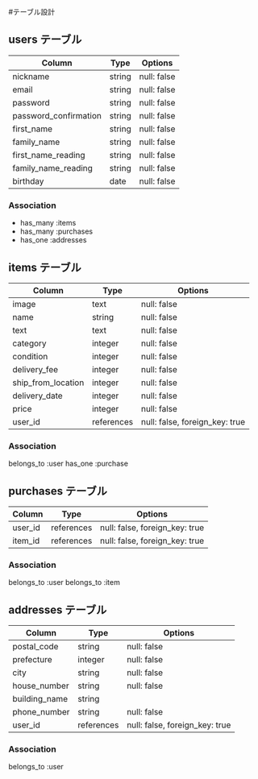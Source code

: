 #テーブル設計

## users テーブル
| Column                | Type   | Options     |
| --------------------- | ------ | ----------- |
| nickname              | string | null: false |
| email                 | string | null: false |
| password              | string | null: false |
| password_confirmation | string | null: false |
| first_name            | string | null: false |
| family_name           | string | null: false |
| first_name_reading    | string | null: false |
| family_name_reading   | string | null: false |
| birthday              | date   | null: false |

### Association
- has_many :items
- has_many :purchases
- has_one :addresses

## items テーブル

| Column             | Type       | Options                        |
| ------------------ | ---------- | ------------------------------ |
| image              | text       | null: false                    |
| name               | string     | null: false                    |
| text               | text       | null: false                    |
| category           | integer    | null: false                    |
| condition          | integer    | null: false                    |
| delivery_fee       | integer    | null: false                    |
| ship_from_location | integer    | null: false                    |
| delivery_date      | integer    | null: false                    |
| price              | integer    | null: false                    |
| user_id            | references | null: false, foreign_key: true |

### Association
belongs_to :user
has_one :purchase

## purchases テーブル

| Column  | Type       | Options                        |
| ------- | ---------- | ------------------------------ |
| user_id | references | null: false, foreign_key: true |
| item_id | references | null: false, foreign_key: true |

### Association
belongs_to :user
belongs_to :item

## addresses テーブル

| Column        | Type       | Options     |
| ------------- | ---------- | ----------- |
| postal_code   | string     | null: false |
| prefecture    | integer    | null: false |
| city          | string     | null: false |
| house_number  | string     | null: false |
| building_name | string     |             |
| phone_number  | string     | null: false |
| user_id       | references | null: false, foreign_key: true |

### Association
belongs_to :user
